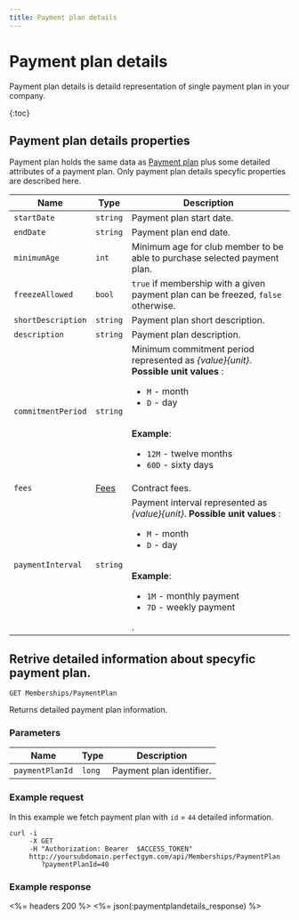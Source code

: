 ```yaml
---
title: Payment plan details
---
```


# Payment plan details

Payment plan details is detaild representation of single payment plan in your company. 

{:toc}


## Payment plan details properties

Payment plan holds the same data as [Payment plan][PaymentPlanProperties] plus some detailed attributes of a payment plan.
Only payment plan details specyfic properties are described here.


Name            	 | Type        | Description
---------------------|-------------|---------------
`startDate`          |`string`     | Payment plan start date.
`endDate`     		 |`string`     | Payment plan end date.
`minimumAge`		 |`int`		   | Minimum age for club member to be able to purchase selected payment plan.
`freezeAllowed`      |`bool`       | `true` if membership with a given payment plan can be freezed, `false` otherwise.
`shortDescription`   |`string`     | Payment plan short description.
`description`        |`string`     | Payment plan description.
`commitmentPeriod`   |`string`     | Minimum commitment period represented as _{value}{unit}_. **Possible unit values** : <br><ul><li>`M` - month</li><li>`D` - day</li></ul><br>**Example**: <br><ul><li>`12M` - twelve months</li><li>`60D` - sixty days</li></ul>
`fees`         		 |[Fees][Fees] | Contract fees.
`paymentInterval`    |`string` 	   | Payment interval represented as _{value}{unit}_. **Possible unit values** : <br><ul><li>`M` - month</li><li>`D` - day</li></ul><br>**Example**: <br><ul><li>`1M` - monthly payment</li><li>`7D` - weekly payment</li></ul>.
          




## Retrive detailed information about specyfic payment plan.

    GET Memberships/PaymentPlan

Returns detailed payment plan information.


### Parameters

Name             | Type       | Description
-----------------|------------|------------
`paymentPlanId`  |`long`      | Payment plan identifier.



### Example request

In this example we fetch payment plan with `id` = `44` detailed information.

``` command-line
curl -i 
     -X GET 
     -H "Authorization: Bearer  $ACCESS_TOKEN"  
     http://yoursubdomain.perfectgym.com/api/Memberships/PaymentPlan
     	?paymentPlanId=40     	
```


### Example response

<%= headers 200 %>
<%= json(:paymentplandetails_response) %>



[PaymentPlanProperties]: /api/memberships/paymentplans#properties 
[Fees]: /appendix/datatypes/contractfees


